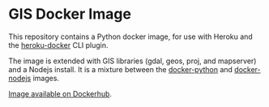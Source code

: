 # GIS Docker Image

This repository contains a Python docker image, for use with Heroku and the
[heroku-docker](https://github.com/heroku/heroku-docker) CLI plugin.

The image is extended with GIS libraries (gdal, geos, proj, and mapserver) and
a Nodejs install. It is a mixture between the
[docker-python](https://github.com/heroku/docker-python) and
[docker-nodejs](https://github.com/heroku/docker-nodejs) images.

[Image available on Dockerhub](https://hub.docker.com/r/yellowcap/docker-gis-heroku/).
